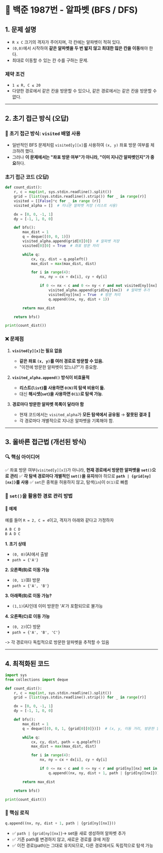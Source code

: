 # 📝 백준 1987번 - 알파벳 (BFS / DFS) [](https://www.acmicpc.net/problem/1987)

## **1. 문제 설명**

- `R x C` 크기의 격자가 주어지며, 각 칸에는 알파벳이 적혀 있다.
- `(0,0)`에서 시작하여 **같은 알파벳을 두 번 밟지 않고 최대한 많은 칸을 이동**해야 한다.
- 최대로 이동할 수 있는 칸 수를 구하는 문제.

### **제약 조건**

- `1 ≤ R, C ≤ 20`
- 다양한 경로에서 같은 칸을 방문할 수 있으나, 같은 경로에서는 같은 칸을 방문할 수 없다.

---

## **2. 초기 접근 방식 (오답)**

### **🚀 초기 접근 방식: `visited` 배열 사용**

- 일반적인 BFS 문제처럼 `visited[y][x]`를 사용하여 `(x, y)` 좌표 방문 여부를 체크하려 했다.
- 그러나 **이 문제에서는 "좌표 방문 여부"가 아니라, "이미 지나간 알파벳인지"가 중요**하다.

### **초기 접근 코드 (오답)**

```python
def count_dist():
    r, c = map(int, sys.stdin.readline().split())
    grid = [list(sys.stdin.readline().strip()) for _ in range(r)]
    visited = [[False]*c for _ in range (r)]
    visited_alpha = []  # 지나온 알파벳 저장 (리스트 사용)

    dx = [0, 0, -1, 1]
    dy = [-1, 1, 0, 0]

    def bfs():
        max_dist = 1
        q = deque([(0, 0, 1)])
        visited_alpha.append(grid[0][0])  # 알파벳 저장
        visited[0][0] = True  # 좌표 방문 처리

        while q:
            cx, cy, dist = q.popleft()
            max_dist = max(max_dist, dist)

            for i in range(4):
                nx, ny = cx + dx[i], cy + dy[i]

                if 0 <= nx < c and 0 <= ny < r and not visited[ny][nx] and grid[ny][nx] not in visited_alpha:
                    visited_alpha.append(grid[ny][nx])  # 알파벳 추가
                    visited[ny][nx] = True  # 방문 처리
                    q.append((nx, ny, dist + 1))

        return max_dist

    return bfs()

print(count_dist())
```

### **❌ 문제점**

1. **`visited[y][x]`는 필요 없음**

   - **같은 좌표 `(x, y)`를 여러 경로로 방문할 수 있음.**
   - "이전에 방문한 알파벳이 있느냐?"가 중요함.
2. **`visited_alpha.append()` 방식이 비효율적**

   - **리스트(`list`)를 사용하면 `O(N)`의 탐색 비용이 듦.**
   - 대신 **해시셋(`set`)을 사용하면 `O(1)`로 탐색 가능**.
3. **경로마다 방문한 알파벳 목록이 달라야 함**

   - 현재 코드에서는 `visited_alpha`가 **모든 탐색에서 공유됨** → **잘못된 결과** 🚨
   - 각 경로마다 개별적으로 지나온 알파벳을 기록해야 함.

---

## **3. 올바른 접근법 (개선된 방식)**

### **🔍 핵심 아이디어**

✅ 좌표 방문 여부(`visited[y][x]`)가 아니라, **현재 경로에서 방문한 알파벳을 `set()`으로 관리**
✅ **각 탐색 경로마다 개별적인 `set()`을 유지**해야 하므로 **`path | {grid[ny][nx]}`를 사용**
✅ `set`은 중복을 허용하지 않고, 탐색(`in`)이 `O(1)`로 빠름

### **📌 `set()`을 활용한 경로 관리 방법**

#### **🚀 예제**

예를 들어 `R = 2, C = 4`이고, 격자가 아래와 같다고 가정하자

```markdown
A B C D
B A D C
```

**1. 초기 상태**

- `(0, 0)`(A)에서 출발
- `path = {'A'}`

**2. 오른쪽(B)로 이동 가능**

- `(0, 1)`(B) 방문
- `path = {'A', 'B'}`

**3. 아래쪽(B)로 이동 가능?**

- `(1,1)`(A)인데 이미 방문한 'A'가 포함되므로 불가능

**4. 오른쪽(C)로 이동 가능**

- `(0, 2)`(C) 방문
- `path = {'A', 'B', 'C'}`

-> 각 경로마다 독립적으로 방문한 알파벳을 추적할 수 있음

---

## **4. 최적화된 코드**

```python
import sys
from collections import deque

def count_dist():
    r, c = map(int, sys.stdin.readline().split())
    grid = [list(sys.stdin.readline().strip()) for _ in range(r)]

    dx = [0, 0, -1, 1]
    dy = [-1, 1, 0, 0]

    def bfs():
        max_dist = 1
        q = deque([(0, 0, 1, {grid[0][0]})])  # (x, y, 이동 거리, 방문한 알파벳 set)

        while q:
            cx, cy, dist, path = q.popleft()
            max_dist = max(max_dist, dist)

            for i in range(4):
                nx, ny = cx + dx[i], cy + dy[i]

                if 0 <= nx < c and 0 <= ny < r and grid[ny][nx] not in path:
                    q.append((nx, ny, dist + 1, path | {grid[ny][nx]}))  # 새로운 set 생성

        return max_dist

    return bfs()

print(count_dist())
```

### **🚀 핵심 로직**

```python
q.append((nx, ny, dist + 1, path | {grid[ny][nx]}))
```

- ✅ `path | {grid[ny][nx]}`→ set을 새로 생성하여 알파벳 추가
- ✅ 기존 path를 변경하지 않고, 새로운 경로를 큐에 저장
- ✅ 이전 경로(path)는 그대로 유지되므로, 다른 경로에서도 독립적으로 탐색 가능